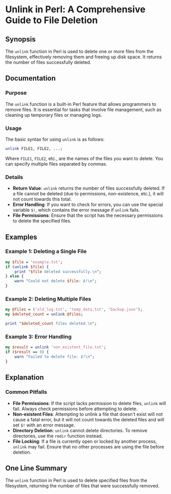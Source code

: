 <!--
Meta Description: # Unlink in Perl: A Comprehensive Guide to File Deletion ## Synopsis The `unlink` function in Perl is used to delete one or more files from the filesy...
Meta Keywords: files, unlink, file, delete, perl
-->

# Unlink in Perl: A Comprehensive Guide to File Deletion

## Synopsis
The `unlink` function in Perl is used to delete one or more files from the filesystem, effectively removing them and freeing up disk space. It returns the number of files successfully deleted.

## Documentation

### Purpose
The `unlink` function is a built-in Perl feature that allows programmers to remove files. It is essential for tasks that involve file management, such as cleaning up temporary files or managing logs.

### Usage
The basic syntax for using `unlink` is as follows:

```perl
unlink FILE1, FILE2, ...;
```

Where `FILE1`, `FILE2`, etc., are the names of the files you want to delete. You can specify multiple files separated by commas.

### Details
- **Return Value**: `unlink` returns the number of files successfully deleted. If a file cannot be deleted (due to permissions, non-existence, etc.), it will not count towards this total.
- **Error Handling**: If you want to check for errors, you can use the special variable `$!`, which contains the error message if `unlink` fails.
- **File Permissions**: Ensure that the script has the necessary permissions to delete the specified files.

## Examples

### Example 1: Deleting a Single File
```perl
my $file = 'example.txt';
if (unlink $file) {
    print "$file deleted successfully.\n";
} else {
    warn "Could not delete $file: $!\n";
}
```

### Example 2: Deleting Multiple Files
```perl
my @files = ('old_log.txt', 'temp_data.txt', 'backup.json');
my $deleted_count = unlink @files;

print "$deleted_count files deleted.\n";
```

### Example 3: Error Handling
```perl
my $result = unlink 'non_existent_file.txt';
if ($result == 0) {
    warn "Failed to delete file: $!\n";
}
```

## Explanation

### Common Pitfalls
- **File Permissions**: If the script lacks permission to delete files, `unlink` will fail. Always check permissions before attempting to delete.
- **Non-existent Files**: Attempting to unlink a file that doesn't exist will not cause a fatal error, but it will not count towards the deleted files and will set `$!` with an error message.
- **Directory Deletion**: `unlink` cannot delete directories. To remove directories, use the `rmdir` function instead.
- **File Locking**: If a file is currently open or locked by another process, `unlink` may fail. Ensure that no other processes are using the file before deletion.

## One Line Summary
The `unlink` function in Perl is used to delete specified files from the filesystem, returning the number of files that were successfully removed.